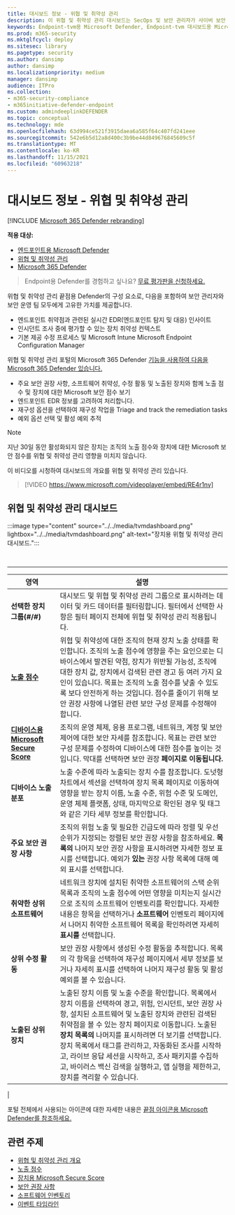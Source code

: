 ```yaml
---
title: 대시보드 정보 - 위협 및 취약성 관리
description: 이 위협 및 취약성 관리 대시보드는 SecOps 및 보안 관리자가 사이버 보안 위협을 해결하고 조직의 보안 탄력성을 구축하는 데 도움이 될 수 있습니다.
keywords: Endpoint-tvm용 Microsoft Defender, Endpoint-tvm 대시보드용 Microsoft Defender 대시보드, 위협 & 취약성 관리, 위협 및 취약성 관리, 위험 기반 위협 & 취약성 관리, 보안 구성, 장치용 Microsoft 보안 점수, 노출 점수
ms.prod: m365-security
ms.mktglfcycl: deploy
ms.sitesec: library
ms.pagetype: security
ms.author: dansimp
author: dansimp
ms.localizationpriority: medium
manager: dansimp
audience: ITPro
ms.collection:
- m365-security-compliance
- m365initiative-defender-endpoint
ms.custom: admindeeplinkDEFENDER
ms.topic: conceptual
ms.technology: mde
ms.openlocfilehash: 63d994ce521f3915daea6a585f64c407fd241eee
ms.sourcegitcommit: 542e6b5d12a8d400c3b9be44d849676845609c5f
ms.translationtype: MT
ms.contentlocale: ko-KR
ms.lasthandoff: 11/15/2021
ms.locfileid: "60963218"
---
```

# <a name="dashboard-insights---threat-and-vulnerability-management"></a>대시보드 정보 - 위협 및 취약성 관리

[!INCLUDE [Microsoft 365 Defender rebranding](../../includes/microsoft-defender.md)]

**적용 대상:**

- [엔드포인트용 Microsoft Defender](https://go.microsoft.com/fwlink/?linkid=2154037)
- [위협 및 취약성 관리](next-gen-threat-and-vuln-mgt.md)
- [Microsoft 365 Defender](https://go.microsoft.com/fwlink/?linkid=2118804)

> Endpoint용 Defender를 경험하고 싶나요? [무료 평가판을 신청하세요.](https://signup.microsoft.com/create-account/signup?products=7f379fee-c4f9-4278-b0a1-e4c8c2fcdf7e&ru=https://aka.ms/MDEp2OpenTrial?ocid=docs-wdatp-portaloverview-abovefoldlink)

위협 및 취약성 관리 끝점용 Defender의 구성 요소로, 다음을 포함하여 보안 관리자와 보안 운영 팀 모두에게 고유한 가치를 제공합니다.

- 엔드포인트 취약점과 관련된 실시간 EDR(엔드포인트 탐지 및 대응) 인사이트
- 인시던트 조사 중에 평가할 수 있는 장치 취약성 컨텍스트
- 기본 제공 수정 프로세스 및 Microsoft Intune Microsoft Endpoint Configuration Manager

위협 및 취약성 관리 포털의 Microsoft 365 Defender <a href="https://go.microsoft.com/fwlink/p/?linkid=2077139" target="_blank">기능을 사용하여 다음을 Microsoft 365 Defender 있습니다.</a>

- 주요 보안 권장 사항, 소프트웨어 취약성, 수정 활동 및 노출된 장치와 함께 노출 점수 및 장치에 대한 Microsoft 보안 점수 보기
- 엔드포인트 EDR 정보를 고려하여 처리합니다.
- 재구성 옵션을 선택하여 재구성 작업을 Triage and track the remediation tasks
- 예외 옵션 선택 및 활성 예외 추적

> [!NOTE]
> 지난 30일 동안 활성화되지 않은 장치는 조직의 노출 점수와 장치에 대한 Microsoft 보안 점수를 위협 및 취약성 관리 영향을 미치지 않습니다.

이 비디오를 시청하여 대시보드의 개요를 위협 및 취약성 관리 있습니다.

> [!VIDEO https://www.microsoft.com/videoplayer/embed/RE4r1nv]

## <a name="threat-and-vulnerability-management-dashboard"></a>위협 및 취약성 관리 대시보드

:::image type="content" source="../../media/tvmdashboard.png" lightbox="../../media/tvmdashboard.png" alt-text="장치용 위협 및 취약성 관리 대시보드.":::

<br>

****

|영역|설명|
|---|---|
|**선택한 장치 그룹(#/#)**|대시보드 및 위협 및 취약성 관리 그룹으로 표시하려는 데이터 및 카드 데이터를 필터링합니다. 필터에서 선택한 사항은 필터 페이지 전체에 위협 및 취약성 관리 적용됩니다.|
|[**노출 점수**](tvm-exposure-score.md)|위협 및 취약성에 대한 조직의 현재 장치 노출 상태를 확인합니다. 조직의 노출 점수에 영향을 주는 요인으로는 디바이스에서 발견된 약점, 장치가 위반될 가능성, 조직에 대한 장치 값, 장치에서 검색된 관련 경고 등 여러 가지 요인이 있습니다. 목표는 조직의 노출 점수를 낮출 수 있도록 보다 안전하게 하는 것입니다. 점수를 줄이기 위해 보안 권장 사항에 나열된 관련 보안 구성 문제를 수정해야 합니다.|
|[**디바이스용 Microsoft Secure Score**](tvm-microsoft-secure-score-devices.md)|조직의 운영 체제, 응용 프로그램, 네트워크, 계정 및 보안 제어에 대한 보안 자세를 참조합니다. 목표는 관련 보안 구성 문제를 수정하여 디바이스에 대한 점수를 높이는 것입니다. 막대를 선택하면 보안 권장 **페이지로 이동됩니다.**|
|**디바이스 노출 분포**|노출 수준에 따라 노출되는 장치 수를 참조합니다. 도넛형 차트에서 섹션을 선택하여 장치 목록  페이지로 이동하여 영향을 받는 장치 이름, 노출 수준, 위험 수준 및 도메인, 운영 체제 플랫폼, 상태, 마지막으로 확인된 경우 및 태그와 같은 기타 세부 정보를 확인합니다.|
|**주요 보안 권장 사항**|조직의 위험 노출 및 필요한 긴급도에 따라 정렬 및 우선 순위가 지정되는 정렬된 보안 권장 사항을 참조하세요. **목록의** 나머지 보안 권장 사항을 표시하려면 자세한 정보 표시를 선택합니다. 예외가 **있는** 권장 사항 목록에 대해 예외 표시를 선택합니다.|
|**취약한 상위 소프트웨어**|네트워크 장치에 설치된 취약한 소프트웨어의 스택 순위 목록과 조직의 노출 점수에 어떤 영향을 미치는지 실시간으로 조직의 소프트웨어 인벤토리를 확인합니다. 자세한 내용은 항목을 선택하거나 **소프트웨어** 인벤토리 페이지에서 나머지 취약한 소프트웨어 목록을 확인하려면 자세히 **표시를** 선택합니다.|
|**상위 수정 활동**|보안 권장 사항에서 생성된 수정 활동을 추적합니다. 목록의 각 항목을 선택하여 재구성 페이지에서  세부 정보를 보거나  자세히 표시를 선택하여 나머지 재구성 활동 및 활성 예외를 볼 수 있습니다.|
|**노출된 상위 장치**|노출된 장치 이름 및 노출 수준을 확인합니다. 목록에서 장치 이름을 선택하여 경고, 위험, 인시던트, 보안 권장 사항, 설치된 소프트웨어 및 노출된 장치와 관련된 검색된 취약점을 볼 수 있는 장치 페이지로 이동합니다. 노출된 **장치 목록의** 나머지를 표시하려면 더 보기를 선택합니다. 장치 목록에서 태그를 관리하고, 자동화된 조사를 시작하고, 라이브 응답 세션을 시작하고, 조사 패키지를 수집하고, 바이러스 백신 검색을 실행하고, 앱 실행을 제한하고, 장치를 격리할 수 있습니다.|
|

포털 전체에서 사용되는 아이콘에 대한 자세한 내용은 [끝점 아이콘용 Microsoft Defender를 참조하세요.](portal-overview.md#microsoft-defender-for-endpoint-icons)

## <a name="related-topics"></a>관련 주제

- [위협 및 취약성 관리 개요](next-gen-threat-and-vuln-mgt.md)
- [노출 점수](tvm-exposure-score.md)
- [장치용 Microsoft Secure Score](tvm-microsoft-secure-score-devices.md)
- [보안 권장 사항](tvm-security-recommendation.md)
- [소프트웨어 인벤토리](tvm-software-inventory.md)
- [이벤트 타임라인](threat-and-vuln-mgt-event-timeline.md)
